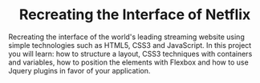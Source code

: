 <h1 align="center">Recreating the Interface of Netflix</h1>

Recreating the interface of the world's leading streaming website using simple technologies such as HTML5, CSS3 and JavaScript. In this project you will learn: how to structure a layout, CSS3 techniques with containers and variables, how to position the elements with Flexbox and how to use Jquery plugins in favor of your application.

